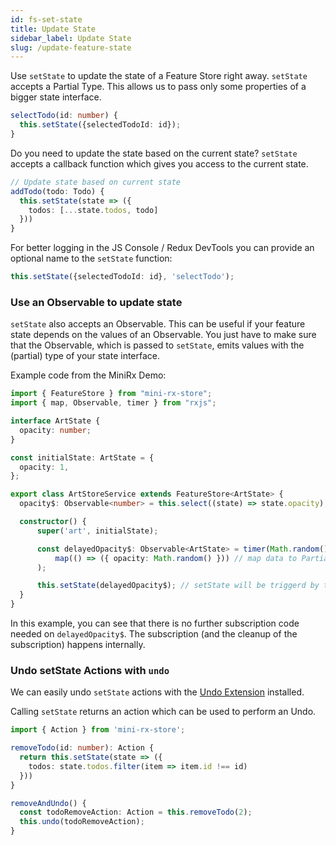```yaml
---
id: fs-set-state
title: Update State
sidebar_label: Update State
slug: /update-feature-state
---
```

Use `setState` to update the state of a Feature Store right away.
`setState` accepts a Partial Type. This allows us to pass only some properties of a bigger state interface.
```ts title="todo-feature-store.ts"
selectTodo(id: number) {
  this.setState({selectedTodoId: id});
}
```
Do you need to update the state based on the current state?
`setState` accepts a callback function which gives you access to the current state.
```ts title="todo-feature-store.ts"
// Update state based on current state
addTodo(todo: Todo) {
  this.setState(state => ({
    todos: [...state.todos, todo]
  }))
}
```
For better logging in the JS Console / Redux DevTools you can provide an optional name to the `setState` function:

```ts
this.setState({selectedTodoId: id}, 'selectTodo');
```

### Use an Observable to update state

`setState` also accepts an Observable. This can be useful if your feature state depends on the values of an Observable.
You just have to make sure that the Observable, which is passed to `setState`, emits values with the (partial) type of your state interface.

Example code from the MiniRx Demo: 

```ts
import { FeatureStore } from "mini-rx-store";
import { map, Observable, timer } from "rxjs";

interface ArtState {
  opacity: number;
}

const initialState: ArtState = {
  opacity: 1,
};

export class ArtStoreService extends FeatureStore<ArtState> {
  opacity$: Observable<number> = this.select((state) => state.opacity);

  constructor() {
      super('art', initialState);

      const delayedOpacity$: Observable<ArtState> = timer(Math.random() * 5000).pipe(
          map(() => ({ opacity: Math.random() })) // map data to Partial<ArtState>
      );

      this.setState(delayedOpacity$); // setState will be triggerd by the Observable
  }
}
```
In this example, you can see that there is no further subscription code needed on `delayedOpacity$`.
The subscription (and the cleanup of the subscription) happens internally.

### Undo setState Actions with `undo`
We can easily undo `setState` actions with the [Undo Extension](ext-undo-extension) installed.

Calling `setState` returns an action which can be used to perform an Undo.

```ts title="todo-feature-store.ts"
import { Action } from 'mini-rx-store';

removeTodo(id: number): Action {
  return this.setState(state => ({
    todos: state.todos.filter(item => item.id !== id)
  }))
}

removeAndUndo() {
  const todoRemoveAction: Action = this.removeTodo(2);
  this.undo(todoRemoveAction);   
}
```
